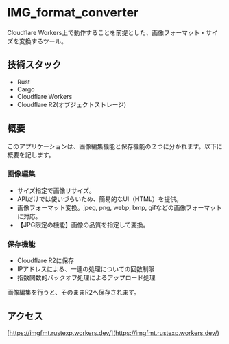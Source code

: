 # IMG_format_converter
Cloudflare Workers上で動作することを前提とした、画像フォーマット・サイズを変換するツール。

## 技術スタック
- Rust
- Cargo
- Cloudflare Workers
- Cloudflare R2(オブジェクトストレージ)

## 概要
このアプリケーションは、画像編集機能と保存機能の２つに分かれます。以下に概要を記します。
### 画像編集
- サイズ指定で画像リサイズ。
- APIだけでは使いづらいため、簡易的なUI（HTML）を提供。
- 画像フォーマット変換。jpeg, png, webp, bmp, gifなどの画像フォーマットに対応。
- 【JPG限定の機能】画像の品質を指定して変換。

### 保存機能
- Cloudflare R2に保存
- IPアドレスによる、一連の処理についての回数制限
- 指数関数的バックオフ処理によるアップロード処理



画像編集を行うと、そのままR2へ保存されます。

## アクセス
[https://imgfmt.rustexp.workers.dev/](https://imgfmt.rustexp.workers.dev/)

